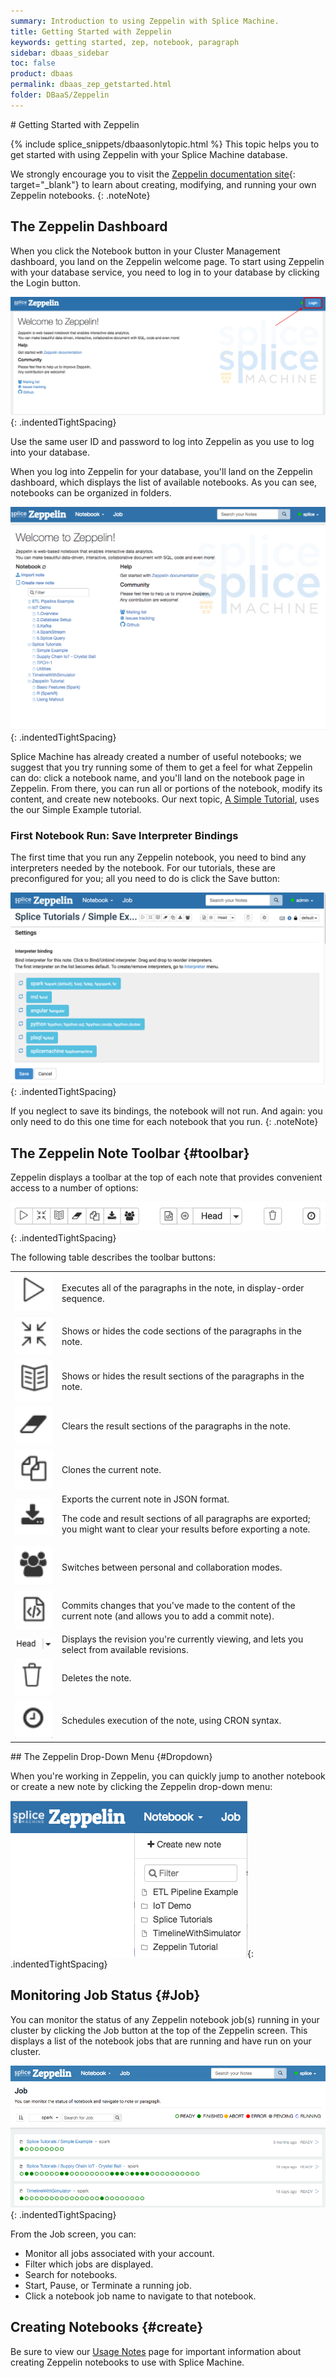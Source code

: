 ```yaml
---
summary: Introduction to using Zeppelin with Splice Machine.
title: Getting Started with Zeppelin
keywords: getting started, zep, notebook, paragraph
sidebar: dbaas_sidebar
toc: false
product: dbaas
permalink: dbaas_zep_getstarted.html
folder: DBaaS/Zeppelin
---
```

<section>
<div class="TopicContent" data-swiftype-index="true" markdown="1">
# Getting Started with Zeppelin

{% include splice_snippets/dbaasonlytopic.html %}
This topic helps you to get started with using Zeppelin with your Splice
Machine database.

We strongly encourage you to visit the [Zeppelin documentation
site][1]{: target="_blank"} to learn about creating, modifying, and
running your own Zeppelin notebooks.
{: .noteNote}

## The Zeppelin Dashboard

When you click the <span class="CalloutFont">Notebook</span> button in
your Cluster Management dashboard, you land on the Zeppelin welcome
page. To start using Zeppelin with your database service, you need to
log in to your database by clicking the <span
class="ConsoleLink">Login</span> button.

![](images/Notebooks1.png){: .indentedTightSpacing}

Use the same user ID and password to log into Zeppelin as you use to log
into your database.

When you log into Zeppelin for your database, you'll land on the
Zeppelin dashboard, which displays the list of available notebooks. As
you can see, notebooks can be organized in folders.

![](images/Zeppelin1.png){: .indentedTightSpacing}

Splice Machine has already created a number of useful notebooks; we
suggest that you try running some of them to get a feel for what
Zeppelin can do: click a notebook name, and you'll land on the notebook
page in Zeppelin. From there, you can run all or portions of the
notebook, modify its content, and create new notebooks. Our next topic,
[A Simple Tutorial](dbaas_zep_simple.html), uses the our <span
class="CalloutFont">Simple Example</span> tutorial.

### First Notebook Run: Save Interpreter Bindings

The first time that you run any Zeppelin notebook, you need to bind any
interpreters needed by the notebook. For our tutorials, these are
preconfigured for you; all you need to do is click the Save button:

![](images/ZepInterpreters.png){: .indentedTightSpacing}

If you neglect to save its bindings, the notebook will not run. And
again: you only need to do this one time for each notebook that you run.
{: .noteNote}

## The Zeppelin Note Toolbar   {#toolbar}

Zeppelin displays a toolbar at the top of each note that provides
convenient access to a number of options:

![](images/ZepToolbar.png){: .indentedTightSpacing}

The following table describes the toolbar buttons:

<table>
            <tr>
                <td><img src="images/ZepToolbarIcon1.png" class="icon36" /></td>
                <td>Executes all of the paragraphs in the note, in display-order sequence.</td>
            </tr>
            <tr>
                <td><img src="images/ZepToolbarIcon2.png" class="icon36" /></td>
                <td>Shows or hides the code sections of the paragraphs in the note.</td>
            </tr>
            <tr>
                <td><img src="images/ZepToolbarIcon3.png" class="icon36" /></td>
                <td>Shows or hides the result sections of the paragraphs in the note.</td>
            </tr>
            <tr>
                <td><img src="images/ZepToolbarIcon4.png" class="icon36" /></td>
                <td>Clears the result sections of the paragraphs in the note.</td>
            </tr>
            <tr>
                <td><img src="images/ZepToolbarIcon5.png" class="icon36" /></td>
                <td>Clones the current note.</td>
            </tr>
            <tr>
                <td><img src="images/ZepToolbarIcon6.png" class="icon36" /></td>
                <td>Exports the current note in JSON format.
                    <p class="noteNote">The code and result sections of all paragraphs are exported; you might want to clear your results before exporting a note.</p></td>
            </tr>
            <tr>
                <td><img src="images/ZepToolbarIcon7.png" class="icon36" /></td>
                <td>Switches between personal and collaboration modes.</td>
            </tr>
            <tr>
                <td><img src="images/ZepToolbarIcon8.png" class="icon36" /></td>
                <td>Commits changes that you've made to the content of the current note (and allows you to add a commit note).</td>
            </tr>
            <tr>
                <td><img src="images/ZepToolbarIcon9.png" class="icon72" /></td>
                <td>Displays the revision you're currently viewing, and lets you select from available revisions.</td>
            </tr>
            <tr>
                <td><img src="images/ZepToolbarIcon12.png" class="icon36" /></td>
                <td>Deletes the note.</td>
            </tr>
            <tr>
                <td><img src="images/ZepToolbarIcon13.png" class="icon36" /></td>
                <td>Schedules execution of the note, using CRON syntax.</td>
            </tr>
        </table>
## The Zeppelin Drop-Down Menu   {#Dropdown}

When you're working in Zeppelin, you can quickly jump to another
notebook or create a new note by clicking the <span
class="ConsoleLink">Zeppelin</span> drop-down menu:

![](images/zepdropdown.png){: .indentedTightSpacing}

## Monitoring Job Status   {#Job}

You can monitor the status of any Zeppelin notebook job(s) running in
your cluster by clicking the <span class="ConsoleLink">Job</span> button
at the top of the Zeppelin screen. This displays a list of the notebook
jobs that are running and have run on your cluster.

![](images/ZepJobs1.png){: .indentedTightSpacing}

From the <span class="ConsoleLink">Job</span> screen, you can:

* Monitor all jobs associated with your account.
* Filter which jobs are displayed.
* Search for notebooks.
* Start, Pause, or Terminate a running job.
* Click a notebook job name to navigate to that notebook.

## Creating Notebooks   {#create}

Be sure to view our [Usage Notes](dbaas_zep_notes.html) page for
important information about creating Zeppelin notebooks to use with
Splice Machine.

</div>
</section>



[1]: https://zeppelin.apache.org/docs/
